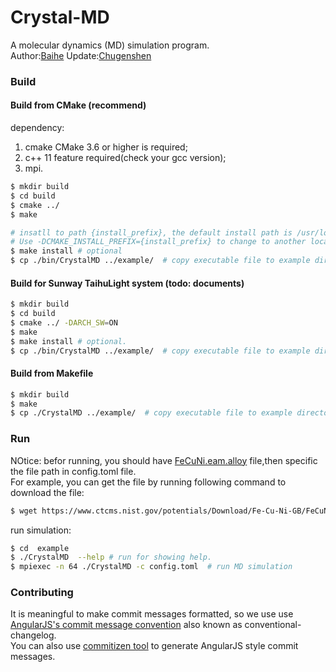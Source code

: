 # Crystal-MD

A molecular dynamics (MD) simulation program.  
Author:[Baihe](mailto:baihe_ustb@163.com)
Update:[Chugenshen](mailto:genshenchu@gmail.com)

### Build
#### Build from CMake (recommend)  
dependency:
1. cmake CMake 3.6 or higher is required;
2. c++ 11 feature required(check your gcc version);
3. mpi.

```bash
$ mkdir build
$ cd build
$ cmake ../
$ make

# insatll to path {install_prefix}, the default install path is /usr/local. 
# Use -DCMAKE_INSTALL_PREFIX={install_prefix} to change to another location.
$ make install # optional
$ cp ./bin/CrystalMD ../example/  # copy executable file to example directory.
```

#### Build for Sunway TaihuLight system (todo: documents)
```bash
$ mkdir build
$ cd build
$ cmake ../ -DARCH_SW=ON
$ make
$ make install # optional.
$ cp ./bin/CrystalMD ../example/  # copy executable file to example directory.
```

#### Build from Makefile
```bash
$ mkdir build
$ make
$ cp ./CrystalMD ../example/  # copy executable file to example directory.
```

### Run
NOtice: befor running, you should have [FeCuNi.eam.alloy](https://www.ctcms.nist.gov/potentials/Download/Fe-Cu-Ni-GB/FeCuNi.eam.alloy) file,then specific the file path in config.toml file.  
For example, you can get the file by running following command to download the file:
```bash
$ wget https://www.ctcms.nist.gov/potentials/Download/Fe-Cu-Ni-GB/FeCuNi.eam.alloy -O exmaple/FeCuNi.eam.alloy
```

run simulation:
```bash
$ cd  example
$ ./CrystalMD  --help # run for showing help.
$ mpiexec -n 64 ./CrystalMD -c config.toml  # run MD simulation
```

### Contributing
It is meaningful to make commit messages formatted, so we use use [AngularJS's commit message convention](https://github.com/angular/angular/blob/master/CONTRIBUTING.md#-commit-message-guidelines) also known as conventional-changelog.  
You can also use [commitizen tool](https://github.com/commitizen/cz-cli) to generate AngularJS style commit messages.